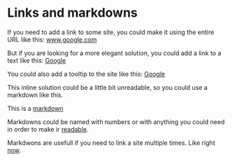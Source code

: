 # Links and markdowns

If you need to add a link to some site, you could make it using the entire URL like this: www.google.com

But if you are looking for a more elegant solution, you could add a link to a text like this: [Google](www.google.com)

You could also add a tooltip to the site like this: [Google](www.google.com "Here you can find anything you need")

This inline solution could be a little bit unreadable, so you could use a markdown like this.

This is a [markdown][1]

Markdowns could be named with numbers or with anything you could need in order to make ir [readable][fb].

Markdwons are usefull if you need to link a site multiple times. Like right [now][fb].

[1]: www.google.com
[fb]: www.facebook.com "Official Facebook Page"
